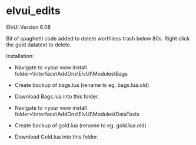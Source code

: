 # elvui_edits

ElvUI Version 6.08

Bit of spaghetti code added to delete worthless trash below 80s. Right click the gold datatext to delete.


Installation:

- Navigate to \<your wow install folder\>\Interface\AddOns\ElvUI\Modules\Bags

- Create backup of bags.lua (rename to eg. bags.lua.old)

- Download Bags.lua into this folder.



- Navigate to \<your wow install folder\>\Interface\AddOns\ElvUI\Modules\DataTexts

- Create backup of gold.lua (rename to eg. gold.lua.old)

- Download Gold.lua into this folder.


